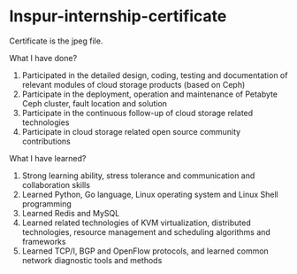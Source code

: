 # Inspur-internship-certificate
Certificate is the jpeg file.

What I have done?
1. Participated in the detailed design, coding, testing and documentation of relevant modules of cloud storage products (based on Ceph)
2. Participate in the deployment, operation and maintenance of Petabyte Ceph cluster, fault location and solution
3. Participate in the continuous follow-up of cloud storage related technologies
4. Participate in cloud storage related open source community contributions


What I have learned?
1. Strong learning ability, stress tolerance and communication and collaboration skills
2. Learned Python, Go language, Linux operating system and Linux Shell programming
3. Learned Redis and MySQL
4. Learned related technologies of KVM virtualization, distributed technologies, resource management and scheduling algorithms and frameworks
5. Learned TCP/I, BGP and OpenFlow protocols, and learned common network diagnostic tools and methods
